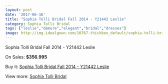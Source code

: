 ```yaml
---
layout: post
date: '2017-06-16'
title: "Sophia Tolli Bridal Fall 2014 - Y21442 Leslie"
category: Sophia Tolli Bridal
tags: ["leslie","demure","elegant","bridal","dresses"]
image: http://img.idealgown.com/10767-thickbox_default/sophia-tolli-bridal-fall-2014-y21442-leslie.jpg
---
```

Sophia Tolli Bridal Fall 2014 - Y21442 Leslie

On Sales: **$356.995**
<a href="https://www.idealgown.com/en/sophia-tolli-bridal/4415-sophia-tolli-bridal-fall-2014-y21442-leslie.html"><amp-img layout="responsive" width="600" height="600" src="//img.idealgown.com/10767-thickbox_default/sophia-tolli-bridal-fall-2014-y21442-leslie.jpg" alt="Sophia Tolli Bridal Fall 2014 - Y21442 Leslie 0" /></a>
<a href="https://www.idealgown.com/en/sophia-tolli-bridal/4415-sophia-tolli-bridal-fall-2014-y21442-leslie.html"><amp-img layout="responsive" width="600" height="600" src="//img.idealgown.com/10769-thickbox_default/sophia-tolli-bridal-fall-2014-y21442-leslie.jpg" alt="Sophia Tolli Bridal Fall 2014 - Y21442 Leslie 1" /></a>
<a href="https://www.idealgown.com/en/sophia-tolli-bridal/4415-sophia-tolli-bridal-fall-2014-y21442-leslie.html"><amp-img layout="responsive" width="600" height="600" src="//img.idealgown.com/10768-thickbox_default/sophia-tolli-bridal-fall-2014-y21442-leslie.jpg" alt="Sophia Tolli Bridal Fall 2014 - Y21442 Leslie 2" /></a>

Buy it: [Sophia Tolli Bridal Fall 2014 - Y21442 Leslie](https://www.idealgown.com/en/sophia-tolli-bridal/4415-sophia-tolli-bridal-fall-2014-y21442-leslie.html "Sophia Tolli Bridal Fall 2014 - Y21442 Leslie")

View more: [Sophia Tolli Bridal](https://www.idealgown.com/en/52-sophia-tolli-bridal "Sophia Tolli Bridal")